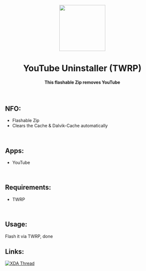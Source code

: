 <p align="center"><img src="https://i.ibb.co/CbYzSSZ/Facebokk-Uninstaller.png" width="150"></a>
<h1 align="center"><b>YouTube Uninstaller (TWRP)</b></h1>
<h4 align="center">This flashable Zip removes YouTube</h4>
<br />

## NFO:
* Flashable Zip
* Clears the Cache & Dalvik-Cache automatically
<br />

## Apps:
* YouTube
<br />

## Requirements:
* TWRP
<br />

## Usage:
Flash it via TWRP, done
<br />

## Links:
[![XDA Thread](https://img.shields.io/badge/XDA-Thread-orange.svg)](https://forum.xda-developers.com/t/script-facebook-uninstaller-helpful-for-facebook-lc.3900760/)